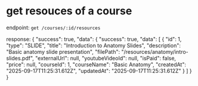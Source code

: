 # get resouces of a course

endpoint: `get /courses/:id/resources`

response:
{
  "success": true,
  "data": {
    "success": true,
    "data": [
      {
        "id": 1,
        "type": "SLIDE",
        "title": "Introduction to Anatomy Slides",
        "description": "Basic anatomy slide presentation",
        "filePath": "/resources/anatomy/intro-slides.pdf",
        "externalUrl": null,
        "youtubeVideoId": null,
        "isPaid": false,
        "price": null,
        "courseId": 1,
        "courseName": "Basic Anatomy",
        "createdAt": "2025-09-17T11:25:31.612Z",
        "updatedAt": "2025-09-17T11:25:31.612Z"
      }
    ]
  }
}